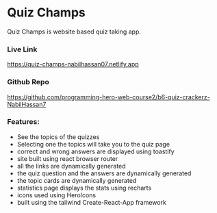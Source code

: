 # Quiz Champs

Quiz Champs is website based quiz taking app.

### Live Link

https://quiz-champs-nabilhassan07.netlify.app

### Github Repo

https://github.com/programming-hero-web-course2/b6-quiz-crackerz-NabilHassan7

### Features:
- See the topics of the quizzes
- Selecting one the topics will take you to the quiz page
- correct and wrong answers are displayed using toastify
- site built using react browser router
- all the links are dynamically generated
- the quiz question and the answers are dynamically generated
- the topic cards are dynamically generated
- statistics page displays the stats using recharts
- icons used using HeroIcons
- built using the tailwind Create-React-App framework